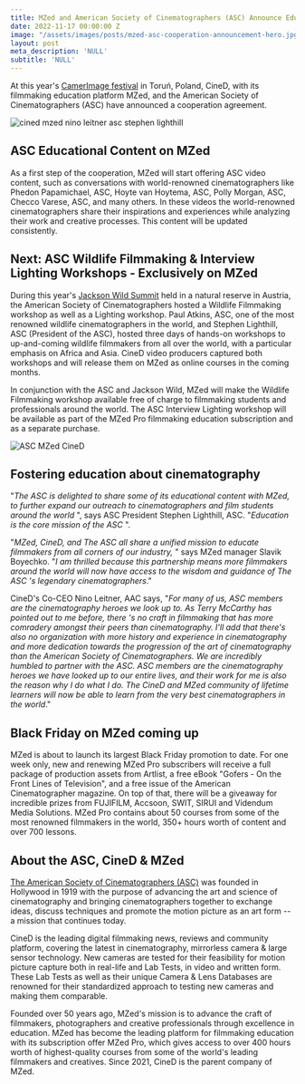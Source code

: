 ```yaml
---
title: MZed and American Society of Cinematographers (ASC) Announce Educational Cooperation
date: 2022-11-17 00:00:00 Z
image: "/assets/images/posts/mzed-asc-cooperation-announcement-hero.jpg"
layout: post
meta_description: 'NULL'
subtitle: 'NULL'
---
```


At this year's [CamerImage festival](https://camerimage.pl/en/) in Toruń, Poland, CineD, with its filmmaking education platform MZed, and the American Society of Cinematographers (ASC) have announced a cooperation agreement.

![cined mzed nino leitner asc stephen lighthill](https://mzed-cdn1.sfo2.cdn.digitaloceanspaces.com/uploads/news/Nino-Leitner-Stephen-Lighthill-CineD-MZed-ASC-1536x863.jpg)

## **ASC Educational Content on MZed**

  
As a first step of the cooperation, MZed  will start offering ASC video content, such as conversations with world-renowned cinematographers like Phedon Papamichael, ASC, Hoyte van Hoytema, ASC, Polly Morgan, ASC, Checco Varese, ASC, and many others. In these videos the world-renowned cinematographers share their inspirations and experiences while analyzing their work and creative processes. This content will be updated consistently.

## **Next: ASC Wildlife Filmmaking & Interview Lighting Workshops - Exclusively on MZed**

  
During this year's [Jackson Wild Summit](https://www.jacksonwild.org/) held in a natural reserve in Austria, the American Society of Cinematographers hosted a Wildlife Filmmaking workshop as well as a Lighting workshop. Paul Atkins, ASC, one of the most renowned wildlife cinematographers in the world, and Stephen Lighthill, ASC (President of the ASC), hosted three days of hands-on workshops to up-and-coming wildlife filmmakers from all over the world, with a particular emphasis on Africa and Asia. CineD video producers captured both workshops and will release them on MZed as online courses in the coming months. 

In conjunction with the ASC and Jackson Wild, MZed will make the Wildlife Filmmaking workshop available free of charge to filmmaking students and professionals around the world. The ASC Interview Lighting workshop will be available as part of the MZed Pro filmmaking education subscription and as a separate purchase.

![ASC MZed CineD](https://mzed-cdn1.sfo2.cdn.digitaloceanspaces.com/uploads/news/asc-mzed-logo.jpg)

## **Fostering education about cinematography**

  
"_The ASC is delighted to share some of its educational content with MZed, to further expand our outreach to cinematographers and film students around the world_ ", says ASC President Stephen Lighthill, ASC.  "_Education is the core mission of the ASC_ ".

"_MZed, CineD, and The ASC all share a unified mission to educate filmmakers from all corners of our industry,_ " says MZed manager Slavik Boyechko. "_I am thrilled because this partnership means more filmmakers around the world will now have access to the wisdom and guidance of The ASC 's legendary cinematographers_."

CineD's Co-CEO Nino Leitner, AAC says, "_For many of us, ASC members are the cinematography heroes we look up to. As Terry McCarthy has pointed out to me before, there 's no craft in filmmaking that has more comradery amongst their peers than cinematography. I'll add that there's also no organization with more history and experience in cinematography and more dedication towards the progression of the art of cinematography than the American Society of Cinematographers. We are incredibly humbled to partner with the ASC. ASC members are the cinematography heroes we have looked up to our entire lives, and their work for me is also the reason why I do what I do. The CineD and MZed community of lifetime learners will now be able to learn from the very best cinematographers in the world_."

## **Black Friday on MZed coming up**

  
MZed is about to launch its largest Black Friday promotion to date. For one week only, new and renewing MZed Pro subscribers will receive a full package of production assets from Artlist, a free eBook "Gofers - On the Front Lines of Television", and a free issue of the American Cinematographer magazine. On top of that, there will be a giveaway for incredible prizes from FUJIFILM, Accsoon, SWIT, SIRUI and Videndum Media Solutions. MZed Pro contains about 50 courses from some of the most renowned filmmakers in the world, 350+ hours worth of content and over 700 lessons. 

## **About the ASC, CineD & MZed**

  
[The American Society of Cinematographers (ASC)](https://theasc.com/) was founded in Hollywood in 1919 with the purpose of advancing the art and science of cinematography and bringing cinematographers together to exchange ideas, discuss techniques and promote the motion picture as an art form -- a mission that continues today.

CineD is the leading digital filmmaking news, reviews and community platform, covering the latest in cinematography, mirrorless camera & large sensor technology. New cameras are tested for their feasibility for motion picture capture both in real-life and Lab Tests, in video and written form. These Lab Tests as well as their unique Camera & Lens Databases are renowned for their standardized approach to testing new cameras and making them comparable. 

Founded over 50 years ago, MZed's mission is to advance the craft of filmmakers, photographers and creative professionals through excellence in education. MZed has become the leading platform for filmmaking education with its subscription offer MZed Pro, which gives access to over 400 hours worth of highest-quality courses from some of the world's leading filmmakers and creatives. Since 2021, CineD is the parent company of MZed.